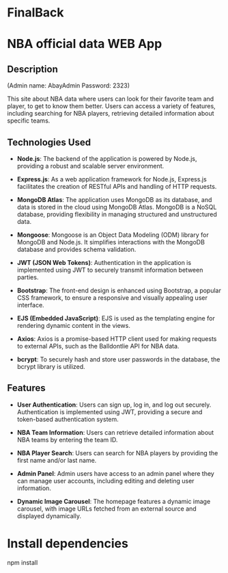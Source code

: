 # FinalBack
# NBA official data WEB App

## Description
(Admin name: AbayAdmin
Password: 2323)

This site about NBA data where users can look for their favorite team and player, to get to know them better.
Users can access a variety of features, including searching for NBA players, retrieving detailed information about specific teams.

## Technologies Used

- **Node.js**: The backend of the application is powered by Node.js, providing a robust and scalable server environment.

- **Express.js**: As a web application framework for Node.js, Express.js facilitates the creation of RESTful APIs and handling of HTTP requests.

- **MongoDB Atlas**: The application uses MongoDB as its database, and data is stored in the cloud using MongoDB Atlas. MongoDB is a NoSQL database, providing flexibility in managing structured and unstructured data.

- **Mongoose**: Mongoose is an Object Data Modeling (ODM) library for MongoDB and Node.js. It simplifies interactions with the MongoDB database and provides schema validation.

- **JWT (JSON Web Tokens)**: Authentication in the application is implemented using JWT to securely transmit information between parties.

- **Bootstrap**: The front-end design is enhanced using Bootstrap, a popular CSS framework, to ensure a responsive and visually appealing user interface.

- **EJS (Embedded JavaScript)**: EJS is used as the templating engine for rendering dynamic content in the views.

- **Axios**: Axios is a promise-based HTTP client used for making requests to external APIs, such as the Balldontlie API for NBA data.

- **bcrypt**: To securely hash and store user passwords in the database, the bcrypt library is utilized.

## Features

- **User Authentication**: Users can sign up, log in, and log out securely. Authentication is implemented using JWT, providing a secure and token-based authentication system.

- **NBA Team Information**: Users can retrieve detailed information about NBA teams by entering the team ID.

- **NBA Player Search**: Users can search for NBA players by providing the first name and/or last name.

- **Admin Panel**: Admin users have access to an admin panel where they can manage user accounts, including editing and deleting user information.

- **Dynamic Image Carousel**: The homepage features a dynamic image carousel, with image URLs fetched from an external source and displayed dynamically.


# Install dependencies
npm install
